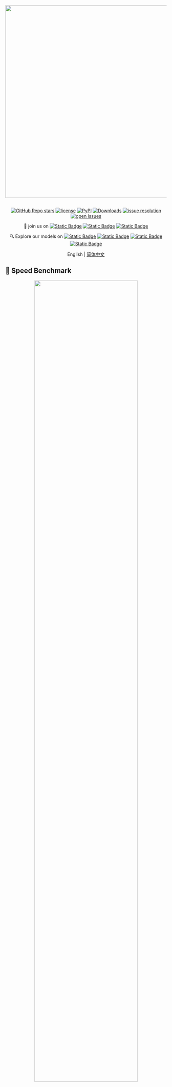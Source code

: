<div align="center">
  <img src="https://github.com/InternLM/lmdeploy/assets/36994684/0cf8d00f-e86b-40ba-9b54-dc8f1bc6c8d8" width="600"/>
  <br /><br />

[![GitHub Repo stars](https://img.shields.io/github/stars/InternLM/xtuner?style=social)](https://github.com/InternLM/xtuner/stargazers)
[![license](https://img.shields.io/github/license/InternLM/xtuner.svg)](https://github.com/InternLM/xtuner/blob/main/LICENSE)
[![PyPI](https://img.shields.io/pypi/v/xtuner)](https://pypi.org/project/xtuner/)
[![Downloads](https://static.pepy.tech/badge/xtuner)](https://pypi.org/project/xtuner/)
[![issue resolution](https://img.shields.io/github/issues-closed-raw/InternLM/xtuner)](https://github.com/InternLM/xtuner/issues)
[![open issues](https://img.shields.io/github/issues-raw/InternLM/xtuner)](https://github.com/InternLM/xtuner/issues)

👋 join us on [![Static Badge](https://img.shields.io/badge/-grey?style=social&logo=wechat&label=WeChat)](https://cdn.vansin.top/internlm/xtuner.jpg)
[![Static Badge](https://img.shields.io/badge/-grey?style=social&logo=twitter&label=Twitter)](https://twitter.com/intern_lm)
[![Static Badge](https://img.shields.io/badge/-grey?style=social&logo=discord&label=Discord)](https://discord.gg/xa29JuW87d)

🔍 Explore our models on
[![Static Badge](https://img.shields.io/badge/-gery?style=social&label=🤗%20Huggingface)](https://huggingface.co/xtuner)
[![Static Badge](https://img.shields.io/badge/-gery?style=social&label=🤖%20ModelScope)](https://www.modelscope.cn/organization/xtuner)
[![Static Badge](https://img.shields.io/badge/-gery?style=social&label=🧰%20OpenXLab)](https://openxlab.org.cn/usercenter/xtuner)
[![Static Badge](https://img.shields.io/badge/-gery?style=social&label=🧠%20WiseModel)](https://www.wisemodel.cn/organization/xtuner)

English | [简体中文](README_zh-CN.md)

</div>

## 🚀 Speed Benchmark

<div align=center>
  <img src="https://github.com/user-attachments/assets/fa42d587-068d-427b-b88c-25a164b3511c" style="width:80%">
</div>

## 🎉 News

- **\[2025/09\]** XTuner V1 Released! A Next-Generation Training Engine Built for Ultra-Large MoE Models

## 📖 XTuner V1

XTuner V1 is a next-generation LLM training engine specifically designed for ultra-large-scale MoE models. Unlike traditional 3D parallel training architectures, XTuner V1 is optimized for the mainstream MoE training scenarios prevalent in today's academic research.

### Key Features
**📊 Dropless Training**
	
  - **Scalable without complexity:** Train 200B-scale MoE models without expert parallelism; 600B models require only intra-node expert parallelism	
  - **Optimized parallelism strategy:** Smaller expert parallelism dimension compared to traditional 3D approaches, enabling more efficient Dropless training

**📝 Long Sequence Support**
	
  - **Memory-efficient design:** Train 200B MoE models on 64k sequence lengths without sequence parallelism through advanced memory optimization techniques	
  - **Flexible scaling:** Full support for DeepSpeed Ulysses sequence parallelism with linearly scalable maximum sequence length	
  - **Robust performance:** Maintains stability despite expert load imbalance during long sequence training

**⚡ Superior Efficiency**

  - **Massive scale:** Supports MoE training up to 1T parameters	
  - **Breakthrough performance:** First to achieve FSDP training throughput that surpasses traditional 3D parallel schemes for MoE models above 200B scale
  - **Hardware optimization:** Achieves training efficiency on Ascend A3 Supernode that exceeds NVIDIA H800


<div align=center>
  <img src="https://github.com/user-attachments/assets/c4fb2bb4-56bd-4f1c-8188-7f5370314cf8" style="width:90%">
</div>


## 🔥 Roadmap

XTuner V1 is committed to continuously improving training efficiency for pre-training, instruction fine-tuning, and reinforcement learning of ultra-large MoE models, with special focus on Ascend NPU optimization.

### 🚀 Training Engine

Our vision is to establish XTuner V1 as a versatile training backend that seamlessly integrates with the broader open-source ecosystem.


|   Model    |  GPU(FP8) | GPU(BF16)| NPU(BF16) |
|------------|-----------|----------|-----------|
| Intern S1  |    ✅     |    ✅    |    ✅     |
| Intern VL  |    ✅     |    ✅    |    ✅     |
| Qwen3 Dense|    ✅     |    ✅    |    ✅     |
| Qwen3 MoE  |    ✅     |    ✅    |    ✅     |
| GPT OSS    |    ✅     |    ✅    |    🚧     |
| Deepseek V3|    ✅     |    ✅    |    🚧     |
| KIMI K2    |    ✅     |    ✅    |    🚧     |


### 🧠 Algorithm

The algorithm component is actively evolving. We welcome community contributions - with XTuner V1, scale your algorithms to unprecedented sizes!

**Implemented**


- ✅ **Multimodal Pre-training** - Full support for vision-language model training
- ✅ **Multimodal Supervised Fine-tuning** - Optimized for instruction following	
- ✅ [GRPO](https://arxiv.org/pdf/2402.03300) - Group Relative Policy Optimization


**Coming Soon**

- 🔄 [MPO](https://arxiv.org/pdf/2411.10442) - Mixed Preference Optimization
- 🔄 [DAPO](https://arxiv.org/pdf/2503.14476) - Dynamic Sampling Policy Optimization
- 🔄 **Multi-turn Agentic RL** - Advanced agent training capabilities


### ⚡ Inference Engine Integration

Seamless deployment with leading inference frameworks:
- [x] LMDeploy
- [ ] vLLM
- [ ] SGLang



### Data Preparation

- You can use [GraphGen](https://github.com/open-sciencelab/GraphGen) to create synthetic data for fine-tuning.

## 🤝 Contributing

We appreciate all contributions to XTuner. Please refer to [CONTRIBUTING.md](.github/CONTRIBUTING.md) for the contributing guideline.

## 🙏 Acknowledgement

The development of XTuner V1's training engine has been greatly inspired by and built upon the excellent work of the open-source community. We extend our sincere gratitude to the following pioneering projects:

**Training Engine:**

- [Torchtitan](https://github.com/pytorch/torchtitan) - A PyTorch native platform for training generative AI models
- [Deepspeed](https://github.com/deepspeedai/DeepSpeed) - Microsoft's deep learning optimization library	
- [MindSpeed](https://gitee.com/ascend/MindSpeed) - Ascend's high-performance training acceleration library	
- [Megatron](https://github.com/NVIDIA/Megatron-LM) - NVIDIA's large-scale transformer training framework


**Reinforcement Learning:**

XTuner V1's reinforcement learning capabilities have been enhanced through insights and best practices from:

- [veRL](https://github.com/volcengine/verl) - Volcano Engine Reinforcement Learning for LLMs	
- [SLIME](https://github.com/THUDM/slime) - THU's scalable RLHF implementation	
- [AReal](https://github.com/inclusionAI/AReaL) - Ant Reasoning Reinforcement Learning for LLMs
- [OpenRLHF](https://github.com/OpenRLHF/OpenRLHF) - An Easy-to-use, Scalable and High-performance RLHF Framework based on Ray

We are deeply grateful to all contributors and maintainers of these projects for advancing the field of large-scale model training.


## 🖊️ Citation

```bibtex
@misc{2023xtuner,
    title={XTuner: A Toolkit for Efficiently Fine-tuning LLM},
    author={XTuner Contributors},
    howpublished = {\url{https://github.com/InternLM/xtuner}},
    year={2023}
}
```

## License

This project is released under the [Apache License 2.0](LICENSE). Please also adhere to the Licenses of models and datasets being used.
